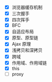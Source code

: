 - [x] 浏览器缓存机制
- [x] 三次握手
- [x] 四次挥手
- [x] BFC
- [x] 自适应布局
- [x] 原型、原型链
- [x] Ajax 原理
- [x] 浅拷贝和深拷贝
- [x] 跨域
- [x] 作用域、作用域链
- [x] this
- [ ] proxy
